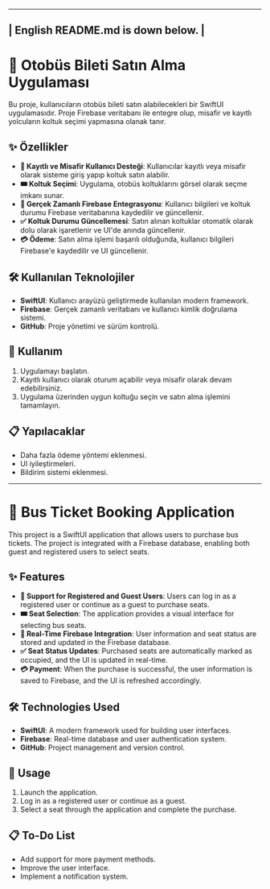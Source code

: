 ------------------------------------
| English README.md is down below. |
------------------------------------

# 🚌 Otobüs Bileti Satın Alma Uygulaması

Bu proje, kullanıcıların otobüs bileti satın alabilecekleri bir SwiftUI uygulamasıdır. Proje Firebase veritabanı ile entegre olup, misafir ve kayıtlı yolcuların koltuk seçimi yapmasına olanak tanır.

## ✨ Özellikler

- **👤 Kayıtlı ve Misafir Kullanıcı Desteği**: Kullanıcılar kayıtlı veya misafir olarak sisteme giriş yapıp koltuk satın alabilir.
- **🎟️ Koltuk Seçimi**: Uygulama, otobüs koltuklarını görsel olarak seçme imkanı sunar.
- **🔄 Gerçek Zamanlı Firebase Entegrasyonu**: Kullanıcı bilgileri ve koltuk durumu Firebase veritabanına kaydedilir ve güncellenir.
- **✅ Koltuk Durumu Güncellemesi**: Satın alınan koltuklar otomatik olarak dolu olarak işaretlenir ve UI'de anında güncellenir.
- **💳 Ödeme**: Satın alma işlemi başarılı olduğunda, kullanıcı bilgileri Firebase'e kaydedilir ve UI güncellenir.

## 🛠️ Kullanılan Teknolojiler

- **SwiftUI**: Kullanıcı arayüzü geliştirmede kullanılan modern framework.
- **Firebase**: Gerçek zamanlı veritabanı ve kullanıcı kimlik doğrulama sistemi.
- **GitHub**: Proje yönetimi ve sürüm kontrolü.

## 🚀 Kullanım

1. Uygulamayı başlatın.
2. Kayıtlı kullanıcı olarak oturum açabilir veya misafir olarak devam edebilirsiniz.
3. Uygulama üzerinden uygun koltuğu seçin ve satın alma işlemini tamamlayın.

## 📋 Yapılacaklar

- Daha fazla ödeme yöntemi eklenmesi.
- UI iyileştirmeleri.
- Bildirim sistemi eklenmesi.

-------------------------------------------------------------------------------------------------------------------------------------------------------------------------------------------------------------

# 🚌 Bus Ticket Booking Application

This project is a SwiftUI application that allows users to purchase bus tickets. The project is integrated with a Firebase database, enabling both guest and registered users to select seats.

## ✨ Features

- **👤 Support for Registered and Guest Users**: Users can log in as a registered user or continue as a guest to purchase seats.
- **🎟️ Seat Selection**: The application provides a visual interface for selecting bus seats.
- **🔄 Real-Time Firebase Integration**: User information and seat status are stored and updated in the Firebase database.
- **✅ Seat Status Updates**: Purchased seats are automatically marked as occupied, and the UI is updated in real-time.
- **💳 Payment**: When the purchase is successful, the user information is saved to Firebase, and the UI is refreshed accordingly.

## 🛠️ Technologies Used

- **SwiftUI**: A modern framework used for building user interfaces.
- **Firebase**: Real-time database and user authentication system.
- **GitHub**: Project management and version control.

## 🚀 Usage

1. Launch the application.
2. Log in as a registered user or continue as a guest.
3. Select a seat through the application and complete the purchase.

## 📋 To-Do List

- Add support for more payment methods.
- Improve the user interface.
- Implement a notification system.
